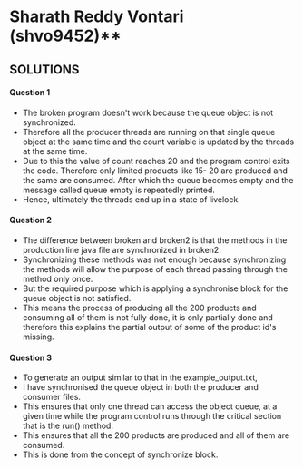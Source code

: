 # Sharath Reddy Vontari (shvo9452)**
## SOLUTIONS
#### Question 1
- The broken program doesn't work because the queue object is not synchronized. 
- Therefore all the producer threads are running on that single queue object at the same time and
the count variable is updated by the threads at the same time. 
- Due to this the value of count reaches 20 and the program control exits the code. 
Therefore only limited products like 15- 20 are produced and the same are consumed. 
After which the queue becomes empty and the message called queue empty is repeatedly printed. 
- Hence, ultimately the threads end up in a state of livelock.

#### Question 2
- The difference between broken and broken2 is that the methods in the production line java file are synchronized in broken2. 
- Synchronizing these methods was not enough because synchronizing the methods will allow
the purpose of each thread passing through the method only once. 
- But the required purpose which is applying a synchronise block for the queue object is not satisfied. 
- This means the process of producing all the 200 products and consuming all of them is not fully done, it is only partially done 
and therefore this explains the partial output of some of the product id's missing.

#### Question 3
- To generate an output similar to that in the example_output.txt, 
- I have synchronised the queue object in both the producer and consumer files. 
- This ensures that only one thread can access the object queue, at a given time while the program control 
runs through the critical section that is the run() method. 
- This ensures that all the 200 products are produced and all of them are consumed.
- This is done from the concept of synchronize block.
